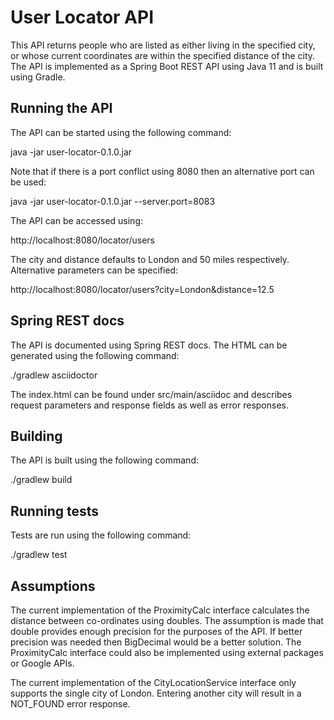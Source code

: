 # User Locator API
This API returns people who are listed as either living in the specified city, or whose current coordinates are within the specified distance of the city. The API is implemented as a Spring Boot REST API using Java 11 and is built using Gradle.

## Running the API

The API can be started using the following command:

java -jar user-locator-0.1.0.jar

Note that if there is a port conflict using 8080 then an alternative port can be used:

java -jar user-locator-0.1.0.jar --server.port=8083

The API can be accessed using:

http://localhost:8080/locator/users

The city and distance defaults to London and 50 miles respectively. Alternative parameters can be specified:

http://localhost:8080/locator/users?city=London&distance=12.5

## Spring REST docs

The API is documented using Spring REST docs. The HTML can be generated using the following command:

./gradlew asciidoctor

The index.html can be found under src/main/asciidoc and describes request parameters and response fields as well as error responses.

## Building

The API is built using the following command:

./gradlew build

## Running tests

Tests are run using the following command:

./gradlew test

## Assumptions

The current implementation of the ProximityCalc interface calculates the distance between co-ordinates using doubles. The assumption is made that double provides enough precision for the purposes of the API. If better precision was needed then BigDecimal would be a better solution. The ProximityCalc interface could also be implemented using external packages or Google APIs.

The current implementation of the CityLocationService interface only supports the single city of London. Entering another city will result in a NOT_FOUND error response. 

